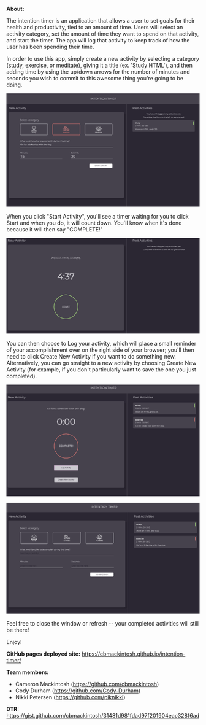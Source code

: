**About:**

The intention timer is an application that allows a user to set goals for their health and productivity, tied to an amount of time. 
Users will select an activity category, set the amount of time they want to spend on that activity, and start the timer. 
The app will log that activity to keep track of how the user has been spending their time.

In order to use this app, simply create a new activity by selecting a category (study, exercise, or meditate), giving 
it a title (ex. 'Study HTML'), and then adding time by using the up/down arrows for the number of minutes and seconds you 
wish to commit to this awesome thing you're going to be doing. 

![Starting Page](./assets/entering-field-info.png)

When you click "Start Activity", you'll see a timer waiting 
for you to click Start and when you do, it will count down. You'll know when it's done because it will then say "COMPLETE!"

![Count Down Progress](./assets/counting-down-progress.png)

You can then choose to Log your activity, which will place a small reminder of your accomplishment over on the right side 
of your browser; you'll then need to click Create New Activity if you want to do something new. 
Alternatively, you can go straight to a new activity by choosing Create New Activity (for example, if you don't 
particularly want to save the one you just completed).

![After Logging Activity](./assets/after-logging-activity.png)

![Create a new activity](./assets/back-to-new-activity.png)

Feel free to close the window or refresh -- your completed activities will still be there! 

Enjoy!

**GitHub pages deployed site:**
https://cbmackintosh.github.io/intention-timer/

**Team members:**
* Cameron Mackintosh (https://github.com/cbmackintosh)
* Cody Durham (https://github.com/Cody-Durham)
* Nikki Petersen (https://github.com/piknikki)

**DTR:**
https://gist.github.com/cbmackintosh/31481d981fdad97f201904eac328f6ad
